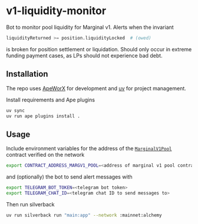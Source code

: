 # v1-liquidity-monitor

Bot to monitor pool liquidity for Marginal v1. Alerts when the invariant

```python
liquidityReturned >= position.liquidityLocked  # (owed)
```

is broken for position settlement or liquidation. Should only occur in extreme
funding payment cases, as LPs should not experience bad debt.

## Installation

The repo uses [ApeWorX](https://github.com/apeworx/ape) for development and [uv](https://github.com/astral-sh/uv) for project management.

Install requirements and Ape plugins

```sh
uv sync
uv run ape plugins install .
```

## Usage

Include environment variables for the address of the [`MarginalV1Pool`](https://github.com/MarginalProtocol/book/blob/main/src/v1/core/contracts/MarginalV1Pool.sol/contract.MarginalV1Pool.md) contract verified on the network

```sh
export CONTRACT_ADDRESS_MARGV1_POOL=<address of marginal v1 pool contract on network>
```

and (optionally) the bot to send alert messages with

```sh
export TELEGRAM_BOT_TOKEN=<telegram bot token>
export TELEGRAM_CHAT_ID=<telegram chat ID to send messages to>
```

Then run silverback

```sh
uv run silverback run "main:app" --network :mainnet:alchemy
```
